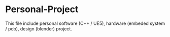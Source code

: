 # Personal-Project
This file include personal software (C++ / UE5), hardware (embeded system / pcb), design (blender)  project.
